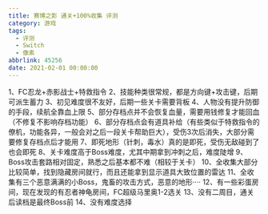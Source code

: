 ```yaml
---
title: 赛博之影 通关+100%收集 评测
category: 游戏
tags:
  - 评测
  - Switch
  - 像素
abbrlink: 45256
date: 2021-02-01 00:00:00
---
```


1、FC忍龙+赤影战士+特救指令
2、技能种类很常规，都是方向键+攻击键，后期可派生蓄力
3、初见难度很不友好，后期一些关卡需要背板
4、人物没有提升防御的手段，续航全靠血上限
5、部分存档点并不会恢复血量，需要用钱修复才能回血（不修复不影响存档功能）
6、部分存档点会有道具补给（有些类似于特救指令的僚机，功能各异，一般会对之后一段关卡帮助巨大），受伤3次后消失，大部分需要修复存档点后才能用
7、即死地形（针刺，毒水）真的是即死，受伤无敌碰到了也会即死
8、关卡难度高于Boss难度，尤其中期拿到冲刺之后，难度陡增
9、Boss攻击套路相对固定，熟悉之后基本都不难（相较于关卡）
10、全收集大部分比较简单，找到隐藏房间就行，而且还能拿到显示道具大致位置的雷达
11、全收集有三个恶意满满的小Boss，鬼畜的攻击方式，恶意的地形····
12、有一些彩蛋房间，现在发现的有忍者神龟房间，FC超级马里奥1-2选关
13、没有二周目，通关后读档是最终Boss前
14、没有难度选择
